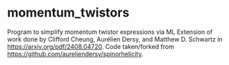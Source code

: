 # momentum_twistors
Program to simplify momentum twistor expressions via ML 
Extension of work done by Clifford Cheung, Aurélien Dersy, and Matthew D. Schwartz in https://arxiv.org/pdf/2408.04720. Code taken/forked from https://github.com/aureliendersy/spinorhelicity. 

